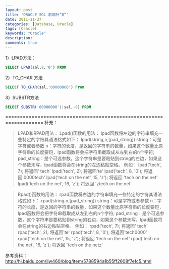 ```yaml
---
layout: post
title: 'ORACLE SQL 前端补“0”'
date: 2011-11-27
categories: [Database, Oracle]
tags: [Oracle]
keywords: "Oracle"
description: 
comments: true
---
```

1）LPAD方法：

``` sql
SELECT LPAD(sal,8,'0') FROM
```
2）TO_CHAR 方法

``` sql
SELECT TO_CHAR(sal,'00000000') From
```
3）SUBSTR方法

``` sql
SELECT SUBSTR('00000000'||sal,-8) FROM
```
===================================================================
补充：
>LPAD和RPAD用法：
>Lpad()函数的用法：
>lpad函数将左边的字符串填充一些特定的字符其语法格式如下：
>lpad(string,n,[pad_string])
>string：可是字符或者参数
>n：字符的长度，是返回的字符串的数量，如果这个数量比原字符串的长度要短，lpad函数将会把字符串截取成从左到右的n个字符;
>pad_string：是个可选参数，这个字符串是要粘贴到string的左边，如果这个参数未写，lpad函数将会在string的左边粘贴空格。
>例如：
>lpad('tech', 7); 将返回' tech'
>lpad('tech', 2); 将返回'te'
>lpad('tech', 8, '0'); 将返回'0000tech'
>lpad('tech on the net', 15, 'z'); 将返回 'tech on the net'
>lpad('tech on the net', 16, 'z'); 将返回 'ztech on the net'

>Rpad()函数的用法：
>rpad函数将右边的字符串填充一些特定的字符其语法格式如下：
>rpad(string,n,[pad_string])
>string：可是字符或者参数
>n：字符的长度，是返回的字符串的数量，如果这个数量比原字符串的长度要短，lpad函数将会把字符串截取成从左到右的n个字符;
>pad_string：是个可选参数，这个字符串是要粘贴到string的右边，如果这个参数未写，lpad函数将会在string的右边粘贴空格。
>例如：
>rpad('tech', 7); 将返回' tech'
>rpad('tech', 2); 将返回'te'
>rpad('tech', 8, '0'); 将返回'tech0000'
>rpad('tech on the net', 15, 'z'); 将返回 'tech on the net'
>rpad('tech on the net', 16, 'z'); 将返回 'tech on the netz'

参考资料：<http://hi.baidu.com/ljw460/blog/item/5788594a1b55ff2608f7efc5.html>
